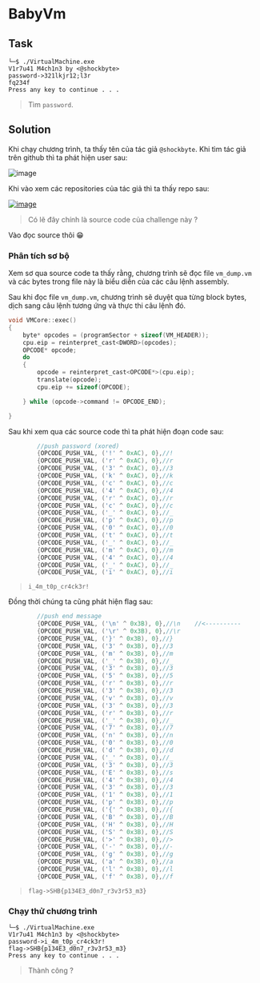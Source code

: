 # BabyVm
## Task
```
└─$ ./VirtualMachine.exe
V1r7u41 M4ch1n3 by <@shockbyte>
password->321lkjr12;l3r
fq234f
Press any key to continue . . .
```
> Tìm `password`.  

## Solution
Khi chạy chương trình, ta thấy tên của tác giả `@shockbyte`. Khi tìm tác giả trên github thì ta phát hiện user sau:  

![image](https://user-images.githubusercontent.com/44528004/123901831-f04f1080-d995-11eb-897c-2b69dd81187a.png)  

Khi vào xem các repositories của tác giả thì ta thấy repo sau:  

[![image](https://user-images.githubusercontent.com/44528004/123901881-08269480-d996-11eb-8987-9b85220afa70.png)  ](https://github.com/n30np14gu3/VirtualMachine/tree/master/VirtualMachine)
> Có lẽ đây chính là source code của challenge này ?  

Vào đọc source thôi 😁  

### Phân tích sơ bộ
Xem sơ qua source code ta thấy rằng, chương trình sẽ đọc file `vm_dump.vm` và các bytes trong file này là biểu diễn của các câu lệnh assembly.  

Sau khi đọc file `vm_dump.vm`, chương trình sẽ duyệt qua từng block bytes, dịch sang câu lệnh tương ứng và thực thi câu lệnh đó.  
```c
void VMCore::exec()
{
	byte* opcodes = (programSector + sizeof(VM_HEADER));
	cpu.eip = reinterpret_cast<DWORD>(opcodes);
	OPCODE* opcode;
	do
	{
		opcode = reinterpret_cast<OPCODE*>(cpu.eip);
		translate(opcode);
		cpu.eip += sizeof(OPCODE);

	} while (opcode->command != OPCODE_END);

}
```

Sau khi xem qua các source code thì ta phát hiện đoạn code sau:  
```c
		//push password (xored)
		{OPCODE_PUSH_VAL, ('!' ^ 0xAC), 0},//!
		{OPCODE_PUSH_VAL, ('r' ^ 0xAC), 0},//r
		{OPCODE_PUSH_VAL, ('3' ^ 0xAC), 0},//3
		{OPCODE_PUSH_VAL, ('k' ^ 0xAC), 0},//k
		{OPCODE_PUSH_VAL, ('c' ^ 0xAC), 0},//c
		{OPCODE_PUSH_VAL, ('4' ^ 0xAC), 0},//4
		{OPCODE_PUSH_VAL, ('r' ^ 0xAC), 0},//r
		{OPCODE_PUSH_VAL, ('c' ^ 0xAC), 0},//c
		{OPCODE_PUSH_VAL, ('_' ^ 0xAC), 0},//_
		{OPCODE_PUSH_VAL, ('p' ^ 0xAC), 0},//p
		{OPCODE_PUSH_VAL, ('0' ^ 0xAC), 0},//0
		{OPCODE_PUSH_VAL, ('t' ^ 0xAC), 0},//t
		{OPCODE_PUSH_VAL, ('_' ^ 0xAC), 0},//_
		{OPCODE_PUSH_VAL, ('m' ^ 0xAC), 0},//m
		{OPCODE_PUSH_VAL, ('4' ^ 0xAC), 0},//4
		{OPCODE_PUSH_VAL, ('_' ^ 0xAC), 0},//_
		{OPCODE_PUSH_VAL, ('i' ^ 0xAC), 0},//i
```  
> `i_4m_t0p_cr4ck3r!`  

Đồng thời chúng ta cũng phát hiện flag sau:  
```c
		//push end message												//			|
		{OPCODE_PUSH_VAL, ('\n' ^ 0x3B), 0},//\n	//<----------
		{OPCODE_PUSH_VAL, ('\r' ^ 0x3B), 0},//\r	
		{OPCODE_PUSH_VAL, ('}' ^ 0x3B), 0},//}	
		{OPCODE_PUSH_VAL, ('3' ^ 0x3B), 0},//3
		{OPCODE_PUSH_VAL, ('m' ^ 0x3B), 0},//m
		{OPCODE_PUSH_VAL, ('_' ^ 0x3B), 0},//_
		{OPCODE_PUSH_VAL, ('3' ^ 0x3B), 0},//3
		{OPCODE_PUSH_VAL, ('5' ^ 0x3B), 0},//5
		{OPCODE_PUSH_VAL, ('r' ^ 0x3B), 0},//r
		{OPCODE_PUSH_VAL, ('3' ^ 0x3B), 0},//3
		{OPCODE_PUSH_VAL, ('v' ^ 0x3B), 0},//v
		{OPCODE_PUSH_VAL, ('3' ^ 0x3B), 0},//3
		{OPCODE_PUSH_VAL, ('r' ^ 0x3B), 0},//r
		{OPCODE_PUSH_VAL, ('_' ^ 0x3B), 0},//_
		{OPCODE_PUSH_VAL, ('7' ^ 0x3B), 0},//7
		{OPCODE_PUSH_VAL, ('n' ^ 0x3B), 0},//n
		{OPCODE_PUSH_VAL, ('0' ^ 0x3B), 0},//0
		{OPCODE_PUSH_VAL, ('d' ^ 0x3B), 0},//d
		{OPCODE_PUSH_VAL, ('_' ^ 0x3B), 0},//_
		{OPCODE_PUSH_VAL, ('3' ^ 0x3B), 0},//3
		{OPCODE_PUSH_VAL, ('E' ^ 0x3B), 0},//s
		{OPCODE_PUSH_VAL, ('4' ^ 0x3B), 0},//4
		{OPCODE_PUSH_VAL, ('3' ^ 0x3B), 0},//3
		{OPCODE_PUSH_VAL, ('1' ^ 0x3B), 0},//1
		{OPCODE_PUSH_VAL, ('p' ^ 0x3B), 0},//p
		{OPCODE_PUSH_VAL, ('{' ^ 0x3B), 0},//{
		{OPCODE_PUSH_VAL, ('B' ^ 0x3B), 0},//B
		{OPCODE_PUSH_VAL, ('H' ^ 0x3B), 0},//H
		{OPCODE_PUSH_VAL, ('S' ^ 0x3B), 0},//S
		{OPCODE_PUSH_VAL, ('>' ^ 0x3B), 0},//>
		{OPCODE_PUSH_VAL, ('-' ^ 0x3B), 0},//-
		{OPCODE_PUSH_VAL, ('g' ^ 0x3B), 0},//g
		{OPCODE_PUSH_VAL, ('a' ^ 0x3B), 0},//a
		{OPCODE_PUSH_VAL, ('l' ^ 0x3B), 0},//l
		{OPCODE_PUSH_VAL, ('f' ^ 0x3B), 0},//f
```  
> `flag->SHB{p134E3_d0n7_r3v3r53_m3}`  

### Chạy thử chương trình
```
└─$ ./VirtualMachine.exe
V1r7u41 M4ch1n3 by <@shockbyte>
password->i_4m_t0p_cr4ck3r!
flag->SHB{p134E3_d0n7_r3v3r53_m3}
Press any key to continue . . .
```
> Thành công ?






